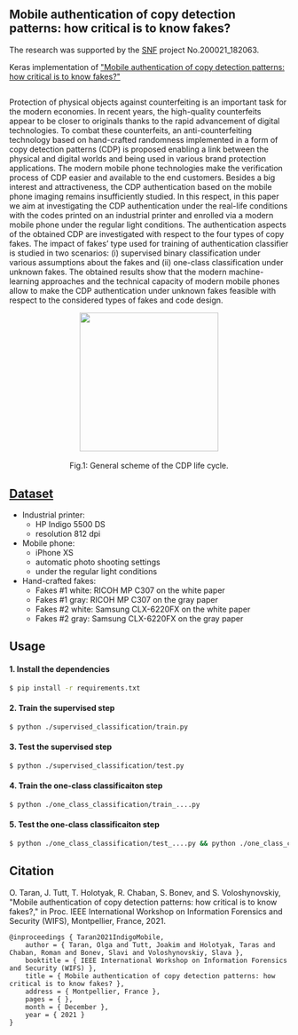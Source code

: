 ## Mobile authentication of copy detection patterns: how critical is to know fakes?

The research was supported by the [SNF](http://www.snf.ch) project No.200021_182063. 

Keras implementation of ["Mobile authentication of copy detection patterns: how critical is to know fakes?"](http://sip.unige.ch/articles/2021/Taran_WIFS2021.pdf) 
##

Protection of physical objects against counterfeiting is an important task for the modern economies. In recent years, the high-quality counterfeits appear to be closer to originals thanks to the rapid advancement of digital technologies. To combat these counterfeits, an anti-counterfeiting technology based on hand-crafted randomness implemented in a form of copy detection patterns (CDP) is proposed enabling a link between the physical and digital worlds and being used in various brand protection applications. The modern mobile phone technologies make the verification process of CDP easier and available to the end customers. Besides a big interest and attractiveness, the CDP authentication based on the mobile phone imaging remains insufficiently studied. In this respect, in this paper we aim at investigating the CDP authentication under the real-life conditions with the codes printed on an industrial printer and enrolled via a modern mobile phone under the regular light conditions. The authentication aspects of the obtained CDP are investigated with respect to the four types of copy fakes. The impact of fakes’ type used for training of authentication classifier is studied in two scenarios: (i) supervised binary classification under various assumptions about the fakes and (ii) one-class classification under unknown fakes. The obtained results show that the modern machine-learning approaches and the technical capacity of modern mobile phones allow to make the CDP authentication under unknown fakes feasible with respect to the considered types of fakes and code design.
<p align="center">
<img src="http://sip.unige.ch/files/1716/3346/6384/indigo_mobile_main_diagram.png" height="250px" align="center">
<br/>
<br/>
Fig.1: General scheme of the CDP life cycle.
</p>

## [Dataset](http://sip.unige.ch/projects/snf-it-dis/datasets/indigo-mobile) 

- Industrial printer:
	- HP Indigo 5500 DS
	- resolution 812 dpi 	
- Mobile phone:
	- iPhone XS
	- automatic photo shooting settings
	- under the regular light conditions
- Hand-crafted fakes:
	- Fakes #1 white: RICOH MP C307 on the white paper
	- Fakes #1 gray: RICOH MP C307 on the gray paper
	- Fakes #2 white: Samsung CLX-6220FX on the white paper
	- Fakes #2 gray: Samsung CLX-6220FX on the gray paper

## Usage

#### 1. Install the dependencies
```bash
$ pip install -r requirements.txt
```
#### 2. Train the supervised step
```bash 
$ python ./supervised_classification/train.py
```
#### 3. Test the supervised step
```bash 
$ python ./supervised_classification/test.py
```
#### 4. Train the one-class classificaiton step
```bash 
$ python ./one_class_classification/train_....py
```
#### 5. Test the one-class classificaiton step
```bash 
$ python ./one_class_classification/test_....py && python ./one_class_classification/oc-svm_....py
```


## Citation
O. Taran, J. Tutt, T. Holotyak, R. Chaban, S. Bonev, and S. Voloshynovskiy, "Mobile authentication of copy detection patterns: how critical is to know fakes?," in Proc. IEEE International Workshop on Information Forensics and Security (WIFS), Montpellier, France, 2021. 

	@inproceedings { Taran2021IndigoMobile,
	    author = { Taran, Olga and Tutt, Joakim and Holotyak, Taras and Chaban, Roman and Bonev, Slavi and Voloshynovskiy, Slava },
	    booktitle = { IEEE International Workshop on Information Forensics and Security (WIFS) },
	    title = { Mobile authentication of copy detection patterns: how critical is to know fakes? },
	    address = { Montpellier, France },
	    pages = { },
	    month = { December },
	    year = { 2021 }
	}



